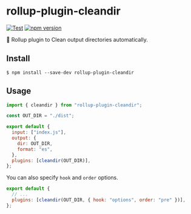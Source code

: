 # rollup-plugin-cleandir

[![Test](https://github.com/mstssk/rollup-plugin-cleandir/workflows/Test/badge.svg)](https://github.com/mstssk/rollup-plugin-cleandir/actions?query=workflow%3ATest)
[![npm version](https://badge.fury.io/js/rollup-plugin-cleandir.svg)](https://badge.fury.io/js/rollup-plugin-cleandir)

🧹 Rollup plugin to Clean output directories automatically.

## Install

```
$ npm install --save-dev rollup-plugin-cleandir
```

## Usage

```js
import { cleandir } from "rollup-plugin-cleandir";

const OUT_DIR = "./dist";

export default {
  input: ["index.js"],
  output: {
    dir: OUT_DIR,
    format: "es",
  },
  plugins: [cleandir(OUT_DIR)],
};
```

You can also specify `hook` and `order` options.

```js
export default {
  // ...
  plugins: [cleandir(OUT_DIR, { hook: "options", order: "pre" })],
};
```
